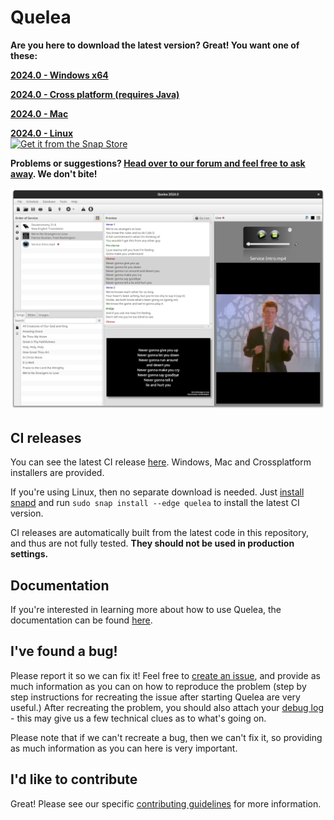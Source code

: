 # Quelea

**Are you here to download the latest version? Great! You want one of these:**

[**2024.0 - Windows x64**](https://github.com/quelea-projection/Quelea/releases/download/v2024.0/quelea-2024.0-x64-windows-install.exe)

[**2024.0 - Cross platform (requires Java)**](https://github.com/quelea-projection/Quelea/releases/download/v2024.0/quelea-2024.0-crossplatform-install.jar)

[**2024.0 - Mac**](https://github.com/quelea-projection/Quelea/releases/download/v2024.0/quelea-2024.0-mac.zip)

[**2024.0 - Linux**](https://snapcraft.io/quelea)<br>
[![Get it from the Snap Store](https://snapcraft.io/static/images/badges/en/snap-store-black.svg)](https://snapcraft.io/quelea)

**Problems or suggestions? [Head over to our forum and feel free to ask away](https://quelea.discourse.group/). We don't bite!**

![screenshot](screenshot.png)

## CI releases
You can see the latest CI release [here](https://github.com/quelea-projection/Quelea/releases/tag/CI-RELEASE). Windows, Mac and Crossplatform installers are provided.

If you're using Linux, then no separate download is needed. Just [install snapd](https://snapcraft.io/docs/installing-snapd) and run `sudo snap install --edge quelea` to install the latest CI version.

CI releases are automatically built from the latest code in this repository, and thus are not fully tested. **They should not be used in production settings.**

## Documentation

If you're interested in learning more about how to use Quelea, the documentation can be found [here](https://quelea-projection.github.io/docs/).

## I've found a bug!
Please report it so we can fix it! Feel free to [create an issue](https://github.com/quelea-projection/Quelea/issues), and provide as much information as you can on how to reproduce the problem (step by step instructions for recreating the issue after starting Quelea are very useful.) After recreating the problem, you should also attach your [debug log](https://quelea-projection.github.io/docs/Debug_log) - this may give us a few technical clues as to what's going on.

Please note that if we can't recreate a bug, then we can't fix it, so providing as much information as you can here is very important.

## I'd like to contribute
Great! Please see our specific [contributing guidelines](CONTRIBUTING.md) for more information.
